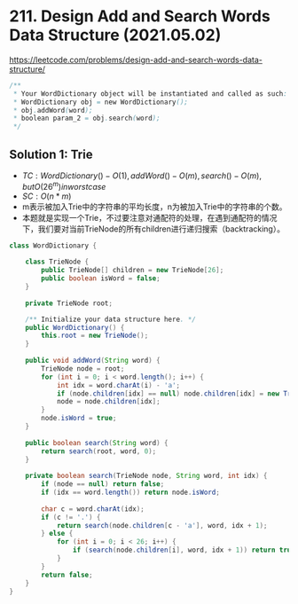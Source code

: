 # 211. Design Add and Search Words Data Structure (2021.05.02)

https://leetcode.com/problems/design-add-and-search-words-data-structure/

```java
/**
 * Your WordDictionary object will be instantiated and called as such:
 * WordDictionary obj = new WordDictionary();
 * obj.addWord(word);
 * boolean param_2 = obj.search(word);
 */
```

## Solution 1: Trie

- $TC:WordDictionary() - O(1), addWord() - O(m), search() - O(m), but O(26^m) in worst case$
- $SC:O(n*m)$
- m表示被加入Trie中的字符串的平均长度，n为被加入Trie中的字符串的个数。
- 本题就是实现一个Trie，不过要注意对通配符的处理，在遇到通配符的情况下，我们要对当前TrieNode的所有children进行递归搜索（backtracking）。

```java
class WordDictionary {
    
    class TrieNode {
        public TrieNode[] children = new TrieNode[26];
        public boolean isWord = false;
    }
    
    private TrieNode root;

    /** Initialize your data structure here. */
    public WordDictionary() {
        this.root = new TrieNode();
    }
    
    public void addWord(String word) {
        TrieNode node = root;
        for (int i = 0; i < word.length(); i++) {
            int idx = word.charAt(i) - 'a';
            if (node.children[idx] == null) node.children[idx] = new TrieNode();
            node = node.children[idx];
        }
        node.isWord = true;
    }
    
    public boolean search(String word) {
        return search(root, word, 0);
    }
    
    private boolean search(TrieNode node, String word, int idx) {
        if (node == null) return false;
        if (idx == word.length()) return node.isWord;
        
        char c = word.charAt(idx);
        if (c != '.') {
            return search(node.children[c - 'a'], word, idx + 1);
        } else {
            for (int i = 0; i < 26; i++) {
                if (search(node.children[i], word, idx + 1)) return true;
            }
        }
        return false;
    }
}
```